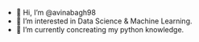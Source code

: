 - 👋 Hi, I’m @avinabagh98
- 👀 I’m interested in Data Science & Machine Learning.
- 🌱 I’m currently concreating my python knowledge.

<!---
avinabagh98/avinabagh98 is a ✨ special ✨ repository because its `README.md` (this file) appears on your GitHub profile.
You can click the Preview link to take a look at your changes.
--->
